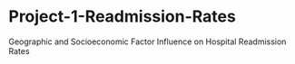 # Project-1-Readmission-Rates
Geographic and Socioeconomic Factor Influence on Hospital Readmission Rates
